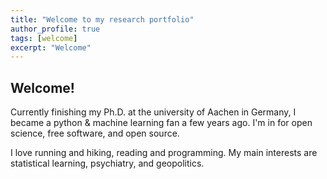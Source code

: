 ```yaml
---
title: "Welcome to my research portfolio"
author_profile: true
tags: [welcome]
excerpt: "Welcome"
---
```


## Welcome!

Currently finishing my Ph.D. at the university of Aachen in Germany, I became a python & machine learning fan a few years ago. I'm in for open science, free software, and open source.

I love running and hiking, reading and programming. My main interests are statistical learning, psychiatry, and geopolitics.
